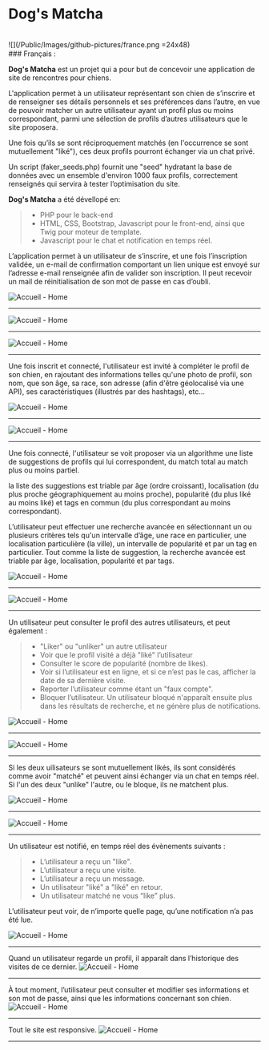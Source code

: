# Dog's Matcha
<br/>
![](/Public/Images/github-pictures/france.png =24x48) 

<br/>
### Français :

<img src="Public/Images/github-pictures/france.png" style="width: 15px !important;"/>


**Dog's Matcha** est un projet qui a pour but de concevoir une application de site de rencontres pour chiens. 

L'application permet à un utilisateur représentant son chien de s’inscrire et de renseigner ses détails personnels et ses préférences dans l’autre, en vue de pouvoir matcher un autre utilisateur ayant un profil plus ou moins correspondant, parmi une sélection de profils d’autres utilisateurs que le site proposera.

Une fois qu’ils se sont réciproquement matchés (en l'occurrence se sont mutuellement "liké"), ces deux profils pourront échanger via un chat privé.

Un script (faker_seeds.php) fournit une "seed" hydratant la base de données avec un ensemble d'environ 1000 faux profils, correctement renseignés qui servira à tester l’optimisation du site.

**Dog's Matcha** a été dévellopé en:

>- PHP pour le back-end
>- HTML, CSS, Bootstrap, Javascript pour le front-end, ainsi que Twig pour moteur de template.
>- Javascript pour le chat et notification en temps réel.

L’application permet à un utilisateur de s’inscrire, et une fois l’inscription validée, un e-mail de confirmation comportant un lien unique est envoyé sur l’adresse e-mail renseignée afin de valider son inscription.  Il peut recevoir un mail de réinitialisation de son mot de passe en cas d’oubli.

![Accueil - Home](/Public/Images/github-pictures/registration.png)
***

![Accueil - Home](/Public/Images/github-pictures/connection.png)
***

![Accueil - Home](/Public/Images/github-pictures/password-forgotten.png)
***

Une fois inscrit et connecté, l'utilisateur est invité à compléter le profil de son chien, en rajoutant des informations telles qu'une photo de profil, son nom, que son âge, sa race, son adresse (afin d'être géolocalisé via une API), ses caractéristiques (illustrés par des hashtags), etc...

![Accueil - Home](/Public/Images/github-pictures/complete-info.png)
***

![Accueil - Home](/Public/Images/github-pictures/complete-info2.png)
***

Une fois connecté, l'utilisateur se voit proposer via un algorithme une liste de suggestions de profils qui lui correspondent, du match total au match plus ou moins partiel.

la liste des suggestions est triable par âge (ordre croissant), localisation (du plus proche géographiquement au moins proche), popularité (du plus liké au moins liké) et tags en commun (du plus correspondant au moins correspondant). 

L’utilisateur peut effectuer une recherche avancée en sélectionnant un ou plusieurs critères tels qu'un intervalle d’âge, une race en particulier, une localisation particulière (la ville), un intervalle de popularité et par un tag en particulier.
Tout comme la liste de suggestion, la recherche avancée est triable par âge, localisation, popularité et par tags.

![Accueil - Home](/Public/Images/github-pictures/home.png)
***

![Accueil - Home](/Public/Images/github-pictures/home-research.png)
***

Un utilisateur peut consulter le profil des autres utilisateurs, et peut également :

>- "Liker" ou "unliker" un autre utilisateur
>- Voir que le profil visité a déjà "liké" l’utilisateur
>- Consulter le score de popularité (nombre de likes).
>- Voir si l’utilisateur est en ligne, et si ce n’est pas le cas, afficher la date de sa dernière visite.
>- Reporter l’utilisateur comme étant un "faux compte".
>- Bloquer l’utilisateur. Un utilisateur bloqué n'apparaît ensuite plus dans les résultats de recherche, et ne génère plus de notifications.

![Accueil - Home](/Public/Images/github-pictures/profile-show.png)
***

![Accueil - Home](/Public/Images/github-pictures/block.png)
***


Si les deux uilisateurs se sont mutuellement likés, ils sont considérés comme avoir "matché" et peuvent ainsi échanger via un chat en temps réel.
Si l'un des deux "unlike" l'autre, ou le bloque, ils ne matchent plus.

![Accueil - Home](/Public/Images/github-pictures/match.png)
***

![Accueil - Home](/Public/Images/github-pictures/profile-show-match.png)
***



Un utilisateur est notifié, en temps réel des évènements suivants :

>- L’utilisateur a reçu un "like".
>- L’utilisateur a reçu une visite.
>- L’utilisateur a reçu un message.
>- Un utilisateur "liké" a "liké" en retour.
>- Un utilisateur matché ne vous “like” plus.

L’utilisateur peut voir, de n’importe quelle page, qu’une notification n’a pas été lue.

![Accueil - Home](/Public/Images/github-pictures/notification.png)
***

Quand un utilisateur regarde un profil, il apparaît dans l’historique des visites de ce dernier.
![Accueil - Home](/Public/Images/github-pictures/historical.png)
***

À tout moment, l’utilisateur peut consulter et modifier ses informations et son mot de passe, ainsi que les informations concernant son chien.
![Accueil - Home](/Public/Images/github-pictures/profile.png)
***

Tout le site est responsive.
![Accueil - Home](/Public/Images/github-pictures/responsive.png)
***
